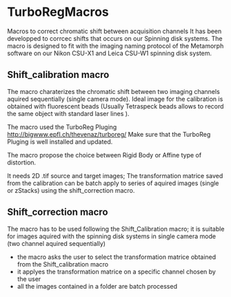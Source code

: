 # TurboRegMacros
Macros to correct chromatic shift between acquisition channels
It has been developped to corrcec shifts that occurs on our Spinning disk systems.
The macro is designed to fit with the imaging naming protocol of the Metamorph software on our Nikon CSU-X1 and Leica CSU-W1 spinning disk system.


## **Shift_calibration macro**

 The macro charaterizes the chromatic shift between two imaging channels aquired sequentially (single camera mode). Ideal image for the calibration is obtained with fluorescent beads (Usually Tetraspeck beads allows to record the same object with standard laser lines ). 
 
  The macro used the TurboReg Pluging http://bigwww.epfl.ch/thevenaz/turboreg/
   Make sure that the TurboReg Pluging is well installed and updated.
  
   The macro propose the choice between Rigid Body or Affine type of distortion.
   
   It needs 2D .tif source and target images;
   The transformation matrice saved from the calibration can be batch apply to series of aquired images (single or zStacks) using the 
  shift_correction macro.
 
## **Shift_correction macro**
 The macro  has to be used following the Shift_Calibration macro; it is suitable for images aquired with the spinning disk systems in single camera mode (two channel aquired sequentially)
 * the macro asks the user to select the transformation matrice obtained from the Shift_calibration macro
 * it applyes the transformation matrice on a specific channel chosen by the user 
 * all the images contained in a folder are batch processed
